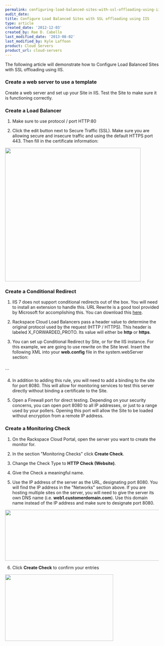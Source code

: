 ```yaml
---
permalink: configuring-load-balanced-sites-with-ssl-offloading-using-iis/
audit_date:
title: Configure Load Balanced Sites with SSL offloading using IIS
type: article
created_date: '2012-12-03'
created_by: Rae D. Cabello
last_modified_date: '2013-08-02'
last_modified_by: Kyle Laffoon
product: Cloud Servers
product_url: cloud-servers
---
```


The following article will demonstrate how to Configure Load Balanced
Sites with SSL offloading using IIS.

### Create a web server to use a template

Create a web server and set up your Site in IIS. Test the Site to
make sure it is functioning correctly.

### Create a Load Balancer

1. Make sure to use protocol / port HTTP:80

2. Click the edit button next to Secure Traffic (SSL). Make sure you are
allowing secure and insecure traffic and using the default HTTPS port 443. Then fill in the
certificate information:

  <img src="{% asset_path cloud-servers/configuring-load-balanced-sites-with-ssl-offloading-using-iis/load-balanced-sites-IIS.png %}" width="444" height="438" />

### Create a Conditional Redirect

1. IIS 7 does not support conditional redirects out of the box. You will
need to install an extension to handle this. URL Rewrite is a good tool
provided by Microsoft for accomplishing this. You can download this
[here](http://www.iis.net/downloads/microsoft/url-rewrite).

2. Rackspace Cloud Load Balancers pass a header value to determine the
original protocol used by the request (HTTP / HTTPS). This header is
labeled X_FORWARDED_PROTO. Its value will either be **http** or **https**.

3. You can set up Conditional Redirect by Site, or for the IIS instance.
For this example, we are going to use rewrite on the Site level. Insert
the following XML into your **web.config** file in the system.webServer
section:

    ```
<rewrite>
    <globalRules>
<rule name="HTTPS Redirect" enabled="true" stopProcessing="true">
    <match url="(.*)" />
<conditions>
<add input="{HTTP_X_FORWARDED_PROTO}" pattern="https" negate="true" />
<add input="{SERVER_PORT}" pattern="8080" negate="true" />
    </conditions>
<action type="Redirect" url="https://{HTTP_HOST}/{R:1}" />
</rule>
    </globalRules>
</rewrite>
    ```

4. In addition to adding this rule, you will need to add a binding to
the site for port 8080. This will allow for monitoring services to test
this server directly without binding a certificate to the Site.

5. Open a Firewall port for direct testing. Depending on your security
concerns, you can open port 8080 to all IP addresses, or just to a range
used by your pollers. Opening this port will allow the Site to be loaded
without encryption from a remote IP address.

### Create a Monitoring Check

1. On the Rackspace Cloud Portal, open the server you want to create the
monitor for.

2. In the section "Monitoring Checks" click **Create Check**.

3. Change the Check Type to **HTTP Check (Website)**.

4. Give the Check a meaningful name.

5. Use the IP address of the server as the URL, designating port 8080.
You will find the IP address in the "Networks" section above. If you are
hosting multiple sites on the server, you will need to give the server
its own DNS name (i.e. **web1.customerdomain.com**). Use this domain name
instead of the IP address and make sure to designate port 8080.

  <img src="{% asset_path cloud-servers/configuring-load-balanced-sites-with-ssl-offloading-using-iis/load-balanced-sites-iis-2.png %}" width="591" height="167" />

6. Click **Create Check** to confirm your entries

  <img src="{% asset_path cloud-servers/configuring-load-balanced-sites-with-ssl-offloading-using-iis/load-balanced-sites-iis-3.png %}" width="354" height="218" />
